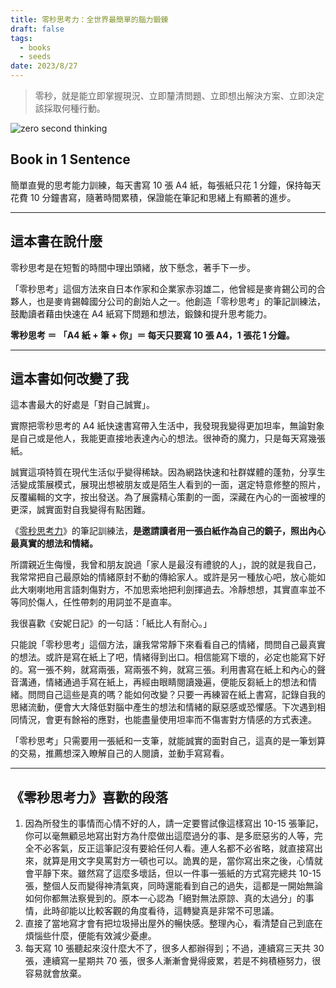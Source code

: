 ```yaml
---
title: 零秒思考力：全世界最簡單的腦力鍛鍊
draft: false
tags:
  - books
  - seeds
date: 2023/8/27
---
```

> 零秒，就是能立即掌握現況、立即釐清問題、立即想出解決方案、立即決定該採取何種行動。

![zero second thinking](https://cdn.readmoo.com/share/cover/ci/al6kjdl_460x580.jpg)

## Book in 1 Sentence

簡單直覺的思考能力訓練，每天書寫 10 張 A4 紙，每張紙只花 1 分鐘，保持每天花費 10 分鐘書寫，隨著時間累積，保證能在筆記和思緒上有顯著的進步。

---

## 這本書在說什麼

零秒思考是在短暫的時間中理出頭緒，放下懸念，著手下一步。

「零秒思考」這個方法來自日本作家和企業家赤羽雄二，他曾經是麥肯錫公司的合夥人，也是麥肯錫韓國分公司的創始人之一。他創造「零秒思考」的筆記訓練法，鼓勵讀者藉由快速在 A4 紙寫下問題和想法，鍛鍊和提升思考能力。

**零秒思考 ＝ 「A4 紙 + 筆 + 你」＝ 每天只要寫 10 張 A4，1 張花 1 分鐘。**

---

## 這本書如何改變了我

這本書最大的好處是「對自己誠實」。

實際把零秒思考的 A4 紙快速書寫帶入生活中，我發現我變得更加坦率，無論對象是自己或是他人，我能更直接地表達內心的想法。很神奇的魔力，只是每天寫幾張紙。

誠實這項特質在現代生活似乎變得稀缺。因為網路快速和社群媒體的蓬勃，分享生活變成策展模式，展現出想被朋友或是陌生人看到的一面，選定特意修整的照片，反覆編輯的文字，按出發送。為了展露精心策劃的一面，深藏在內心的一面被埋的更深，誠實面對自我變得有點困難。

《[零秒思考力](https://book.tpml.edu.tw/bookDetail/369216?qs=%7B%5Eurl3%2C%2Fsearch4%2Cquery%5E%3A%7B%5E%2Cs23%2CFullText4%2C%2Cs13%2C%E9%9B%B6%E7%A7%92%E6%80%9D%E8%80%83%E5%8A%9B%5E%7D%7D&serialNo=2&ref=chinghannhu.com)》的筆記訓練法，**是邀請讀者用一張白紙作為自己的鏡子，照出內心最真實的想法和情緒。**

所謂親近生侮慢，我曾和朋友說過「家人是最沒有禮貌的人」，說的就是我自己，我常常把自己最原始的情緒原封不動的傳給家人。或許是另一種放心吧，放心能如此大喇喇地用言語刺傷對方，不加思索地把利劍揮過去。冷靜想想，其實直率並不等同於傷人，任性帶刺的用詞並不是直率。

我很喜歡《安妮日記》的一句話：「紙比人有耐心。」

只能說「零秒思考」這個方法，讓我常常靜下來看看自己的情緒，問問自己最真實的想法。或許是寫在紙上了吧，情緒得到出口。相信能寫下壞的，必定也能寫下好的。寫一張不夠，就寫兩張，寫兩張不夠，就寫三張。利用書寫在紙上和內心的聲音溝通，情緒通過手寫在紙上，再經由眼睛閱讀幾遍，便能反芻紙上的想法和情緒。問問自己這些是真的嗎？能如何改變？只要一再練習在紙上書寫，記錄自我的思緒流動，便會大大降低對腦中產生的想法和情緒的厭惡感或恐懼感。下次遇到相同情況，會更有餘裕的應對，也能盡量使用坦率而不傷害對方情感的方式表達。

「零秒思考」只需要用一張紙和一支筆，就能誠實的面對自己，這真的是一筆划算的交易，推薦想深入瞭解自己的人閱讀，並動手寫寫看。

---

## 《零秒思考力》喜歡的段落

1. 因為所發生的事情而心情不好的人，請一定要嘗試像這樣寫出 10-15 張筆記，你可以毫無顧忌地寫出對方為什麼做出這麼過分的事、是多麽惡劣的人等，完全不必客氣，反正這筆記沒有要給任何人看。連人名都不必省略，就直接寫出來，就算是用文字臭罵對方一頓也可以。詭異的是，當你寫出來之後，心情就會平靜下來。雖然寫了這麼多壞話，但以一件事一張紙的方式寫完總共 10-15 張，整個人反而變得神清氣爽，同時還能看到自己的過失，這都是一開始無論如何你都無法察覺到的。原本一心認為「絕對無法原諒、真的太過分」的事情，此時卻能以比較客觀的角度看待，這轉變真是非常不可思議。
2. 直接了當地寫才會有把垃圾掃出屋外的暢快感。整理內心，看清楚自己到底在煩惱些什麼，便能有效減少憂慮。
3. 每天寫 10 張聽起來沒什麼大不了，很多人都辦得到；不過，連續寫三天共 30 張，連續寫一星期共 70 張，很多人漸漸會覺得疲累，若是不夠積極努力，很容易就會放棄。